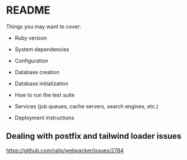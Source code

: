 # README

Things you may want to cover:

* Ruby version

* System dependencies

* Configuration

* Database creation

* Database initialization

* How to run the test suite

* Services (job queues, cache servers, search engines, etc.)

* Deployment instructions

## Dealing with postfix and tailwind loader issues

https://github.com/rails/webpacker/issues/2784
